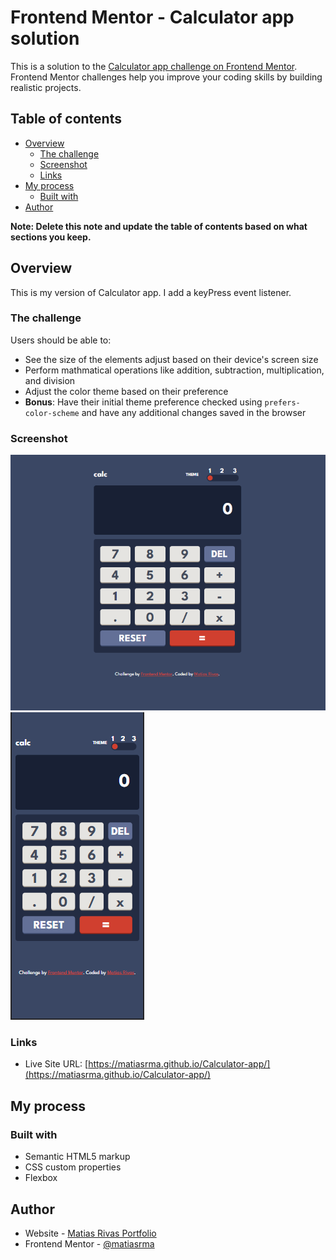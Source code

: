 # Frontend Mentor - Calculator app solution

This is a solution to the [Calculator app challenge on Frontend Mentor](https://www.frontendmentor.io/challenges/calculator-app-9lteq5N29). Frontend Mentor challenges help you improve your coding skills by building realistic projects. 

## Table of contents

- [Overview](#overview)
  - [The challenge](#the-challenge)
  - [Screenshot](#screenshot)
  - [Links](#links)
- [My process](#my-process)
  - [Built with](#built-with)
- [Author](#author)

**Note: Delete this note and update the table of contents based on what sections you keep.**

## Overview

This is my version of Calculator app.
I add a keyPress event listener.

### The challenge

Users should be able to:

- See the size of the elements adjust based on their device's screen size
- Perform mathmatical operations like addition, subtraction, multiplication, and division
- Adjust the color theme based on their preference
- **Bonus**: Have their initial theme preference checked using `prefers-color-scheme` and have any additional changes saved in the browser

### Screenshot

![Desktop](./images/Desktop.png)
![Galaxy Fold](./images/Galaxy%20Fold.png)

### Links

- Live Site URL: [https://matiasrma.github.io/Calculator-app/](https://matiasrma.github.io/Calculator-app/)

## My process

### Built with

- Semantic HTML5 markup
- CSS custom properties
- Flexbox

## Author

- Website - [Matias Rivas Portfolio](https://matiasrivas-portfolio.web.app/)
- Frontend Mentor - [@matiasrma](https://www.frontendmentor.io/profile/yourusername)